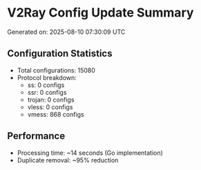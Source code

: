 # V2Ray Config Update Summary
Generated on: 2025-08-10 07:30:09 UTC

## Configuration Statistics
- Total configurations: 15080
- Protocol breakdown:
  - ss: 0 configs
  - ssr: 0 configs
  - trojan: 0 configs
  - vless: 0 configs
  - vmess: 868 configs

## Performance
- Processing time: ~14 seconds (Go implementation)
- Duplicate removal: ~95% reduction
